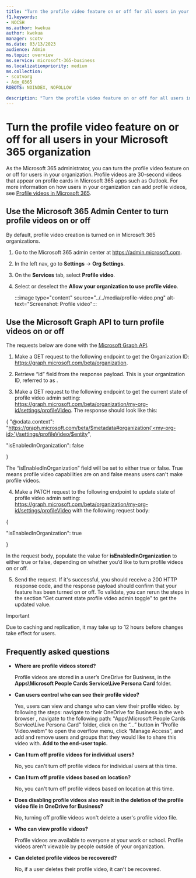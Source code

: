```yaml
---
title: "Turn the profile video feature on or off for all users in your Microsoft 365 organization"
f1.keywords:
- NOCSH
ms.author: kwekua
author: kwekua
manager: scotv
ms.date: 03/13/2023
audience: Admin
ms.topic: overview
ms.service: microsoft-365-business
ms.localizationpriority: medium
ms.collection:
- scotvorg
- Adm_O365
ROBOTS: NOINDEX, NOFOLLOW

description: "Turn the profile video feature on or off for all users in your Microsoft 365 organization."
---
```


# Turn the profile video feature on or off for all users in your Microsoft 365 organization

As the Microsoft 365 administrator, you can turn the profile video feature on or off for users in your organization. Profile videos are 30-second videos that appear on profile cards in Microsoft 365 apps such as Outlook. For more information on how users in your organization can add profile videos, see [Profile videos in Microsoft 365](https://support.microsoft.com/en-us/topic/794ee82c-e679-4b93-b8fb-e1ed4ad4c732).

## Use the Microsoft 365 Admin Center to turn profile videos on or off

By default, profile video creation is turned on in Microsoft 365 organizations.

1. Go to the Microsoft 365 admin center at <a href="https://go.microsoft.com/fwlink/p/?linkid=2024339" target="_blank">https://admin.microsoft.com</a>.

2. In the left nav, go to **Settings** -> **Org Settings**.

3. On the **Services** tab, select **Profile video**.

4. Select or deselect the **Allow your organization to use profile video**.

    :::image type="content" source="../../media/profile-video.png" alt-text="Screenshot: Profile video":::

## Use the Microsoft Graph API to turn profile videos on or off

The requests below are done with the [Microsoft Graph API](/graph/graph-explorer/graph-explorer-overview).

1. Make a GET request to the following endpoint to get the Organization ID: https://graph.microsoft.com/beta/organization.

2. Retrieve “id” field from the response payload. This is your organization ID, referred to as <my-org-id>.

3. Make a GET request to the following endpoint to get the current state of profile video admin setting: https://graph.microsoft.com/beta/organization/my-org-id/settings/profileVideo. The response should look like this:

{ "@odata.context": "https://graph.microsoft.com/beta/$metadata#organization('<my-org-id>')/settings/profileVideo/$entity",

"isEnabledInOrganization": false

}

The “isEnabledInOrganization” field will be set to either true or false. True means profile video capabilities are on and false means users can't make profile videos.

4. Make a PATCH request to the following endpoint to update state of profile video admin setting: https://graph.microsoft.com/beta/organization/my-org-id/settings/profileVideo with the following request body:

{

"isEnabledInOrganization": true

}

In the request body, populate the value for **isEnabledInOrganization** to either true or false, depending on whether you’d like to turn profile videos on or off.

5. Send the request. If it's successful, you should receive a 200 HTTP response code, and the response payload should confirm that your feature has been turned on or off. To validate, you can rerun the steps in the section “Get current state profile video admin toggle” to get the updated value.

> [!IMPORTANT]
> Due to caching and replication, it may take up to 12 hours before changes take effect for users.

## Frequently asked questions

* **Where are profile videos stored?**

  Profile videos are stored in a user’s OneDrive for Business, in the **Apps\Microsoft People Cards Service\Live Persona Card** folder.

* **Can users control who can see their profile video?**

  Yes, users can view and change who can view their profile video.  by following the steps: navigate to their OneDrive for Business in the web browser , navigate to the following path: "Apps\Microsoft People Cards Service\Live Persona Card" folder, click on the “...” button in “Profile Video.webm” to open the overflow menu, click “Manage Access”, and add and remove users and groups that they would like to share this video with. **Add to the end-user topic.**

* **Can I turn off profile videos for individual users?**

  No, you can't turn off profile videos for individual users at this time.

* **Can I turn off profile videos based on location?**

  No, you can't turn off profile videos based on location at this time.

* **Does disabling profile videos also result in the deletion of the profile video file in OneDrive for Business?**

  No, turning off profile videos won't delete a user's profile video file.

* **Who can view profile videos?**

  Profile videos are available to everyone at your work or school. Profile videos aren't viewable by people outside of your organization.

* **Can deleted profile videos be recovered?**

  No, if a user deletes their profile video, it can't be recovered.
